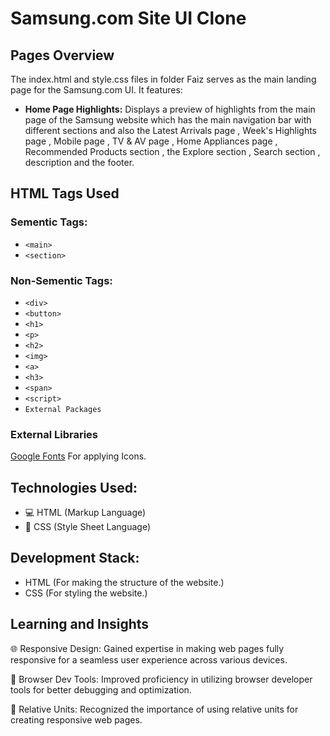 # Samsung.com Site UI Clone
## Pages Overview
The index.html and style.css files in folder Faiz serves as the main landing page for the Samsung.com UI. It features:

- **Home Page Highlights:** Displays a preview of highlights from the main page of the Samsung website which has the main navigation bar with different sections and also the Latest Arrivals page , Week's Highlights page , Mobile page , TV & AV page , Home Appliances page , Recommended Products section , the Explore section , Search section , description and the footer.
## HTML Tags Used
### **Sementic Tags:**
- `<main>`
- `<section>`
### **Non-Sementic Tags:**
- `<div>`
- `<button>`
- `<h1>`
- `<p>`
- `<h2>`
- `<img>`
- `<a>`
- `<h3>`
- `<span>`
- `<script>`
- `External Packages`
### External Libraries
[Google Fonts](https://fonts.google.com/) For applying Icons.

## Technologies Used:
- 💻 HTML (Markup Language)
- 🎨 CSS (Style Sheet Language)

## Development Stack:
- HTML (For making the structure of the website.)
- CSS (For styling the website.)
## Learning and Insights

🌐 Responsive Design: Gained expertise in making web pages fully responsive for a seamless user experience across various devices.

🔧 Browser Dev Tools: Improved proficiency in utilizing browser developer tools for better debugging and optimization.

📏 Relative Units: Recognized the importance of using relative units for creating responsive web pages.
